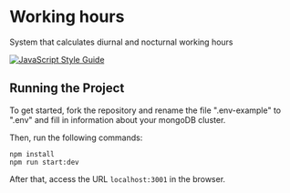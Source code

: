 # Working hours

System that calculates diurnal and nocturnal working hours

[![JavaScript Style Guide](https://cdn.rawgit.com/standard/standard/master/badge.svg)](https://github.com/standard/standard)

## Running the Project

To get started, fork the repository and rename the file ".env-example" to ".env" and fill in information about your mongoDB cluster.

Then, run the following commands:

    npm install
    npm run start:dev

After that, access the URL `localhost:3001` in the browser.
